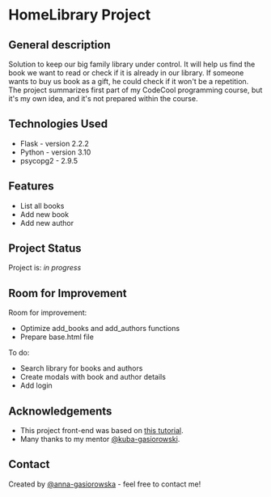 # HomeLibrary Project

## General description
Solution to keep our big family library under control. 
It will help us find the book we want to read or check if it is
already in our library. If someone wants to buy us book as a gift, 
he could check if it won't be a repetition.
The project summarizes first part of my CodeCool programming course, but it's 
my own idea, and it's not prepared within the course.

## Technologies Used
- Flask - version 2.2.2
- Python - version 3.10
- psycopg2 - 2.9.5

## Features
- List all books
- Add new book
- Add new author

## Project Status
Project is: _in progress_ 

## Room for Improvement
Room for improvement:
- Optimize add_books and add_authors functions
- Prepare base.html file 

To do:
- Search library for books and authors
- Create modals with book and author details
- Add login

## Acknowledgements
- This project front-end was based on [this tutorial](https://www.youtube.com/watch?v=CGy1evcc578).
- Many thanks to my mentor [@kuba-gasiorowski](https://github.com/kuba-gasiorowski).


## Contact
Created by [@anna-gasiorowska](https://github.com/annanataliagasiorowska) - feel free to contact me!




